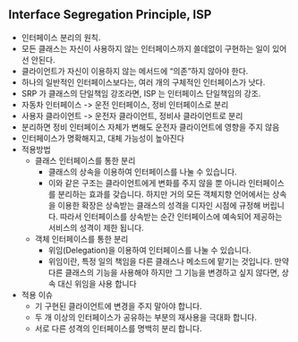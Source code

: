 ## Interface Segregation Principle, ISP

- 인터페이스 분리의 원칙.
- 모든 클래스는 자신이 사용하지 않는 인터페이스까지 쓸데없이 구현하는 일이 있어선 안된다.
- 클라이언트가 자신이 이용하지 않는 메서드에 “의존”하지 않아야 한다.
- 하나의 일반적인 인터페이스보다는, 여러 개의 구체적인 인터페이스가 낫다.
- SRP 가 클래스의 단일책임 강조라면, ISP 는 인터페이스 단일책임의 강조.
- 자동차 인터페이스 -> 운전 인터페이스, 정비 인터페이스로 분리
- 사용자 클라이언트 -> 운전자 클라이언트, 정비사 클라이언트로 분리
- 분리하면 정비 인터페이스 자체가 변해도 운전자 클라이언트에 영향을 주지 않음
- 인터페이스가 명확해지고, 대체 가능성이 높아진다
- 적용방법
    - 클래스 인터페이스를 통한 분리
        - 클래스의 상속을 이용하여 인터페이스를 나눌 수 있습니다.
        - 이와 같은 구조는 클라이언트에게 변화를 주지 않을 뿐 아니라 인터페이스를 분리하는 효과를 갖습니다. 하지만 거의 모든 객체지향 언어에서는 상속을 이용한 확장은 상속받는 클래스의 성격을 디자인 시점에 규정해 버립니다. 따라서 인터페이스를 상속받는 순간 인터페이스에 예속되어 제공하는 서비스의 성격이 제한 됩니다.
    - 객체 인터페이스를 통한 분리
        - 위임(Delegation)을 이용하여 인터페이스를 나눌 수 있습니다.
        - 위임이란, 특정 일의 책임을 다른 클래스나 메소드에 맡기는 것입니다. 만약 다른 클래스의 기능을 사용해야 하지만 그 기능을 변경하고 싶지 않다면, 상속 대신 위임을 사용 합니다
- 적용 이슈
    - 기 구현된 클라이언트에 변경을 주지 말아야 합니다.
    - 두 개 이상의 인터페이스가 공유하는 부분의 재사용을 극대화 합니다.
    - 서로 다른 성격의 인터페이스를 명백히 분리 합니다.